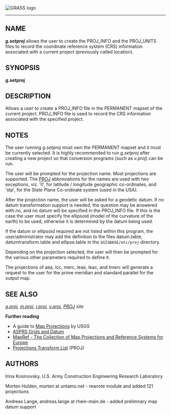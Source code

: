 
![GRASS logo](grass_logo.png)

---

## NAME

***g.setproj*** allows the user to create the PROJ\_INFO and the
PROJ\_UNITS files to record the coordinate reference system (CRS) information
associated with a current project (previously called location).

## SYNOPSIS

**g.setproj**

## DESCRIPTION

Allows a user to create a PROJ\_INFO file in the PERMANENT mapset of the
current project. PROJ\_INFO file is used to record the CRS information
associated with the specified project.

## NOTES

The user running *g.setproj* must own the PERMANENT
mapset and it must be currently selected.
It is highly recommended to run *g.setproj* after
creating a new project so that conversion programs (such
as *v.proj*) can be run.

The user will be prompted for the projection name.
Most projections are supported. The
[PROJ](https://proj.org/) abbreviations for the names are
used with two exceptions, viz. 'll', for latitude / longitude geographic
co-ordinates, and 'stp', for the State Plane Co-ordinate system (used in the
USA).

After the projection name, the user will be asked for a geodetic datum. If
no datum transformation support is needed, the question may be answered with no,
and no datum will be specified in the PROJ\_INFO file. If this is the case
the user must specify the ellipsoid (model of the curvature of the earth) to
be used, otherwise it is determined by the datum being used.

If the datum or ellipsoid required are not
listed within this program, the user/administrator may add the definition
to the files datum.table, datumtransform.table and ellipse.table in the
`$GISBASE/etc/proj` directory.

Depending on the projection selected, the user will then be prompted for
the various other parameters required to define it.

The projections of aea, lcc, merc, leae, leac, and
tmerc will generate a request to the user for the prime meridian and standard
parallel for the output map.

## SEE ALSO

*[g.proj](g.proj.html),
[m.proj](m.proj.html),
[r.proj](r.proj.html),
[v.proj](v.proj.html),
[PROJ](https://proj.org) site*

**Further reading**

* A guide to [Map Projections](https://web.archive.org/web/20080513234144/http%3A//erg.usgs.gov/isb/pubs/MapProjections/projections.html) by USGS
* [ASPRS Grids and Datum](https://www.asprs.org/asprs-publications/grids-and-datums)
* [MapRef - The Collection of Map Projections and Reference Systems for Europe](https://mapref.org)
* [Projections Transform List](http://geotiff.maptools.org/proj_list/) (PROJ)

## AUTHORS

Irina Kosinovsky,
U.S. Army Construction Engineering
Research Laboratory

Morten Hulden, morten at untamo.net - rewrote module and added 121 projections

Andreas Lange, andreas.lange at rhein-main.de - added prelimnary map datum support
